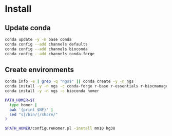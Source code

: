 # Install

## Update conda

```bash
conda update -y -n base conda
conda config --add channels defaults
conda config --add channels bioconda
conda config --add channels conda-forge
```

## Create environments

```bash
conda info -e | grep -q "ngs$" || conda create -y -n ngs
conda install -y -n ngs -c conda-forge r-base r-essentials r-biocmanager
conda install -y -n ngs -c bioconda homer
```

```bash
PATH_HOMER=$(
  type homer |
  awk '{print $NF}' |
  sed "s|/bin/|/share/"
)

$PATH_HOMER/configureHomer.pl -install mm10 hg38
```
